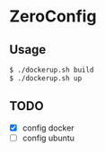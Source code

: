 # ZeroConfig

## Usage

```bash
$ ./dockerup.sh build
$ ./dockerup.sh up
```

## TODO

- [x] config docker
- [ ] config ubuntu